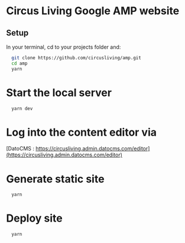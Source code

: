 # Circus Living Google AMP website

## Setup
In your terminal, cd to your projects folder and:
```bash
  git clone https://github.com/circusliving/amp.git
  cd amp
  yarn
```

# Start the local server
```bash
  yarn dev
```

# Log into the content editor via
[DatoCMS : https://circusliving.admin.datocms.com/editor](https://circusliving.admin.datocms.com/editor)

# Generate static site
```bash
  yarn 
```

# Deploy site
```bash
  yarn 
```